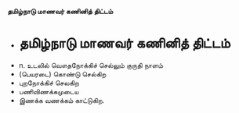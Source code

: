 **தமிழ்நாடு மாணவர் கணினித் திட்டம்**
- # தமிழ்நாடு மாணவர் கணினித் திட்டம்
- n. உடலில் வௌதநோக்கிச் செல்லும் குருதி நாளம்
- (பெயரடை) கொண்டு செல்கிற
- புறநோக்கிச் செலகிற
- பணிவிணக்கமுடைய
- இணக்க வணக்கம் காட்டுகிற.

